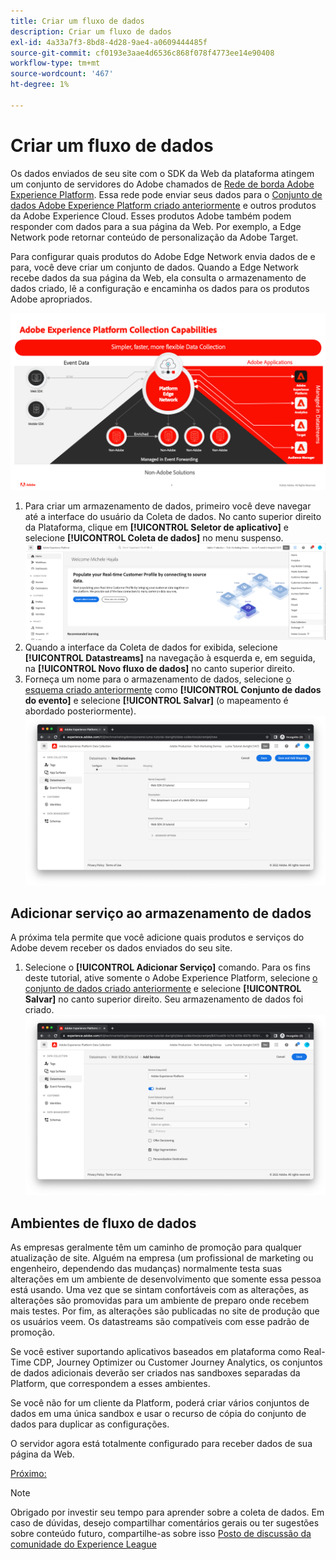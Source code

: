 ```yaml
---
title: Criar um fluxo de dados
description: Criar um fluxo de dados
exl-id: 4a33a7f3-8bd8-4d28-9ae4-a0609444485f
source-git-commit: cf0193e3aae4d6536c868f078f4773ee14e90408
workflow-type: tm+mt
source-wordcount: '467'
ht-degree: 1%

---
```


# Criar um fluxo de dados

Os dados enviados de seu site com o SDK da Web da plataforma atingem um conjunto de servidores do Adobe chamados de [Rede de borda Adobe Experience Platform](https://business.adobe.com/products/experience-platform/experience-platform-edge-network.html). Essa rede pode enviar seus dados para o [Conjunto de dados Adobe Experience Platform criado anteriormente](create-a-schema.md) e outros produtos da Adobe Experience Cloud. Esses produtos Adobe também podem responder com dados para a sua página da Web. Por exemplo, a Edge Network pode retornar conteúdo de personalização da Adobe Target.

Para configurar quais produtos do Adobe Edge Network envia dados de e para, você deve criar um conjunto de dados. Quando a Edge Network recebe dados da sua página da Web, ela consulta o armazenamento de dados criado, lê a configuração e encaminha os dados para os produtos Adobe apropriados.

![Configuração do produto Datastream](../assets/datastream-diagram.png)

1. Para criar um armazenamento de dados, primeiro você deve navegar até a interface do usuário da Coleta de dados. No canto superior direito da Plataforma, clique em **[!UICONTROL Seletor de aplicativo]** e selecione **[!UICONTROL Coleta de dados]** no menu suspenso.
   ![Menu de coleta de dados](../assets/data-collection-menu.png)
1. Quando a interface da Coleta de dados for exibida, selecione **[!UICONTROL Datastreams]** na navegação à esquerda e, em seguida, na **[!UICONTROL Novo fluxo de dados]** no canto superior direito.
1. Forneça um nome para o armazenamento de dados, selecione [o esquema criado anteriormente](create-a-schema.md) como **[!UICONTROL Conjunto de dados do evento]** e selecione **[!UICONTROL Salvar]** (o mapeamento é abordado posteriormente).
   ![Nome e descrição do conjunto de dados](../assets/datastream-name-description.png)

## Adicionar serviço ao armazenamento de dados

A próxima tela permite que você adicione quais produtos e serviços do Adobe devem receber os dados enviados do seu site.

1. Selecione o **[!UICONTROL Adicionar Serviço]** comando. Para os fins deste tutorial, ative somente o Adobe Experience Platform, selecione [o conjunto de dados criado anteriormente](create-a-dataset.md) e selecione **[!UICONTROL Salvar]** no canto superior direito. Seu armazenamento de dados foi criado.
   ![Configuração do produto Datastream](../assets/datastream-product-configuration.png)

## Ambientes de fluxo de dados

As empresas geralmente têm um caminho de promoção para qualquer atualização de site. Alguém na empresa (um profissional de marketing ou engenheiro, dependendo das mudanças) normalmente testa suas alterações em um ambiente de desenvolvimento que somente essa pessoa está usando. Uma vez que se sintam confortáveis com as alterações, as alterações são promovidas para um ambiente de preparo onde recebem mais testes. Por fim, as alterações são publicadas no site de produção que os usuários veem. Os datastreams são compatíveis com esse padrão de promoção.

Se você estiver suportando aplicativos baseados em plataforma como Real-Time CDP, Journey Optimizer ou Customer Journey Analytics, os conjuntos de dados adicionais deverão ser criados nas sandboxes separadas da Platform, que correspondem a esses ambientes.

Se você não for um cliente da Platform, poderá criar vários conjuntos de dados em uma única sandbox e usar o recurso de cópia do conjunto de dados para duplicar as configurações.

O servidor agora está totalmente configurado para receber dados de sua página da Web.

[Próximo: ](../configure-the-client/whats-a-data-layer.md)

>[!NOTE]
>
>Obrigado por investir seu tempo para aprender sobre a coleta de dados. Em caso de dúvidas, desejo compartilhar comentários gerais ou ter sugestões sobre conteúdo futuro, compartilhe-as sobre isso [Posto de discussão da comunidade do Experience League](https://experienceleaguecommunities.adobe.com/t5/adobe-experience-platform-launch/tutorial-discussion-use-adobe-experience-platform-data/m-p/543877)
